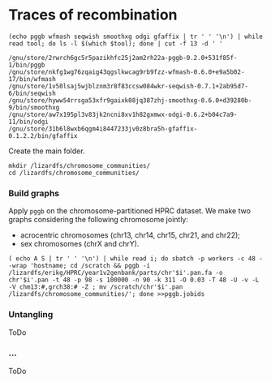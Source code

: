 # Traces of recombination

```
(echo pggb wfmash seqwish smoothxg odgi gfaffix | tr ' ' '\n') | while read tool; do ls -l $(which $tool); done | cut -f 13 -d ' '

/gnu/store/2rwrch6gc5r5pazikhfc25j2am2rh22a-pggb-0.2.0+531f85f-1/bin/pggb
/gnu/store/nkfg1wg76zqaig43qgslkwcag9rb9fzz-wfmash-0.6.0+e9a5b02-17/bin/wfmash
/gnu/store/1v50lsaj5wjblznm3r8f83ccsw084wkr-seqwish-0.7.1+2ab95d7-6/bin/seqwish
/gnu/store/hyww54rrsga53xfr9gaixk08jq387zhj-smoothxg-0.6.0+d39280b-9/bin/smoothxg
/gnu/store/aw7x195pl3v83jk2ncni8xv1h82gxmwx-odgi-0.6.2+b04c7a9-11/bin/odgi
/gnu/store/31b6l8wxb6qgm4i8447233jv0z8bra5h-gfaffix-0.1.2.2/bin/gfaffix
```

Create the main folder.

```
mkdir /lizardfs/chromosome_communities/
cd /lizardfs/chromosome_communities/
```

### Build graphs

Apply `pggb` on the chromosome-partitioned HPRC dataset. We make two graphs considering the following chromosome
jointly:

- acrocentric chromosomes (chr13, chr14, chr15, chr21, and chr22);
- sex chromosomes (chrX and chrY).

```
( echo A S | tr ' ' '\n') | while read i; do sbatch -p workers -c 48 --wrap 'hostname; cd /scratch && pggb -i /lizardfs/erikg/HPRC/year1v2genbank/parts/chr'$i'.pan.fa -o chr'$i'.pan -t 48 -p 98 -s 100000 -n 90 -k 311 -O 0.03 -T 48 -U -v -L -V chm13:#,grch38:# -Z ; mv /scratch/chr'$i'.pan /lizardfs/chromosome_communities/'; done >>pggb.jobids
```

### Untangling
ToDo

### ...
ToDo

